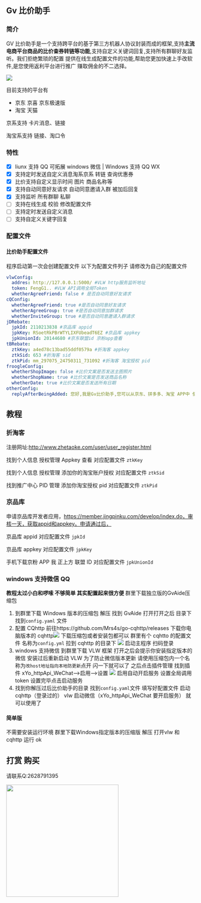 ## Gv 比价助手

### 简介

GV 比价助手是一个支持跨平台的基于第三方机器人协议封装而成的框架,支持**主流电商平台商品的比价查券转链等功能**,支持自定义关键词回复,支持所有群聊好友监听。我们拒绝繁琐的配置 提供在线生成配置文件的功能,帮助您更加快速上手改软件,是您使用返利平台进行推广 赚取佣金的不二选择。

![](https://i.loli.net/2021/11/01/1Mntpv3rlGOZNKE.png)

目前支持的平台有

- 京东 京喜 京东极速版
- 淘宝 天猫

京系支持 卡片消息、链接

淘宝系支持 链接、淘口令

### 特性

- [x] liunx 支持 QQ 可拓展 windows 微信 | Windows 支持 QQ WX
- [x] 支持定时发送自定义消息淘系京系 转链 查询优惠券
- [x] 比价支持自定义显示时间 图片 商品名称等
- [x] 支持自动同意好友请求 自动同意邀请入群 被加后回复
- [x] 支持监听 所有群聊 私聊
- [ ] 支持在线生成 校验 修改配置文件
- [ ] 支持定时发送自定义消息
- [ ] 支持自定义关键字回复

### 配置文件

#### 比价助手配置文件

程序启动第一次会创建配置文件
以下为配置文件列子 请修改为自己的配置文件

```yaml
vlwConfig:
  addres: http://127.0.0.1:5000/ #VLW http服务监听地址
  token: FengG1.. #VLW API调用全局Token
  whetherAgreeFriend: false # 是否自动同意好友请求
cQConfig:
  whetherAgreeFriend: true #是否自动同意好友请求
  whetherAgreeGroup: true #是否自动同意加群请求
  whetherInviteGroup: true #是否自动同意邀请入群请求
jDRebate:
  jpkId: 2110213838 #京品库 appid
  jpkKey: RSoetRkPBrWTYLIXFUbeadT6EZ #京品库 appkey
  jpkUnionId: 20144680 #京东联盟id 京粉app查看
tBRebate:
  ztkKey: a4ed78c13bad55ddf0579a #折淘客 appkey
  ztkSid: 653 #折淘客 sid
  ztkPid: mm_297075_24750311_731092 #折淘客 淘宝授权 pid
froogleConfig:
  whetherShopImage: false #比价文案是否发送主图照片
  whetherShopName: true #比价文案是否发送商品名称
  whetherDate: true #比价文案是否发送所有日期
otherConfig:
  replyAfterBeingAdded: 您好,我是Gv比价助手,您可以从京东、拼多多、淘宝 APP中 使用右上角的分享按钮分享给我,我会自动帮您查询历史价格以及是否有隐藏优惠,当您身边的朋友也想使用比价功能时,您可以把我拉进群聊,本助手不会收集使用者任何信息。 #添加好友后回复
```

## 教程

### 折淘客

注册网址:http://www.zhetaoke.com/user/user_register.html

找到个人信息 授权管理 Appkey 查看 对应配置文件 `ztkKey`

找到个人信息 授权管理 添加你的淘宝账户授权 对应配置文件 `ztkSid`

找到推广中心 PID 管理 添加你淘宝授权 pid 对应配置文件 `ztkPid`


### 京品库

申请京品库开发者应用，https://member.jingpinku.com/develop/index.do，审核一天，获取appid和appkey。申请通过后，

京品库 appid 对应配置文件 `jpkId`

京品库 appkey 对应配置文件 `jpkKey`

手机下载京粉 APP 我 正上方 联盟 ID 对应配置文件 `jpkUnionId`

### windows 支持微信 QQ
**教程太过小白和啰嗦 不够简单 其实配置起来很方便**
群里下载独立版的GvAide压缩包
1. 到群里下载 Windows 版本的压缩包 解压 找到 GvAide 打开打开之后 目录下找到`config.yaml` 文件
2. 配置 CQhttp 前往https://github.com/Mrs4s/go-cqhttp/releases 下载你电脑版本的 cqhttp![](https://i.loli.net/2021/11/01/NxwobECI76fGtTO.png) 下载压缩包或者安装包都可以 群里有个 cqhtto 的配置文件 名称为`config.yml` 拉到 cqhttp 的目录下 ![](https://i.loli.net/2021/11/01/mbn64rCdOKIfwzs.png) 启动主程序 扫码登录
3. windows 支持微信 到群里下载 VLW 框架 打开之后会提示你安装指定版本的微信 安装过后重新启动 VLW 为了防止微信版本更新 请使用压缩包内一个名称为`改host地址指向本地防更新`点开 闪一下就可以了 之后点击插件管理 找到插件 xYo_httpApi_WeChat-->启用-->设置 ![](https://i.loli.net/2021/11/01/8fSg6FMarVT4Xj5.png) 启用自动开启服务 设置全局调用 token 设置完毕点击启动服务
4. 找到你解压过后比价助手的目录 找到`config.yaml`文件 填写好配置文件 启动 cqhttp（登录过的） vlw 启动微信（xYo_httpApi_WeChat 要开启服务） 就可以使用了
#### 简单版
不需要安装运行环境 群里下载Windows指定版本的压缩版 解压 打开vlw 和cqhttp 运行 ok
## 打赏 购买
请联系Q:2628791395

<img src="https://i.loli.net/2021/11/01/vCFNikThqdYlaKz.jpg" width = "300" height = "300"  />
